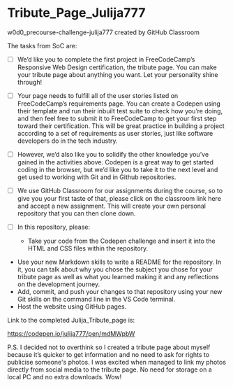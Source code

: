 # Tribute_Page_Julija777

w0d0_precourse-challenge-julija777 created by GitHub Classroom

The tasks from SoC are:

- [ ] We’d like you to complete the first project in FreeCodeCamp’s Responsive Web Design certification, 
the tribute page. You can make your tribute page about anything you want. Let your personality shine through!

- [ ] Your page needs to fulfill all of the user stories listed on FreeCodeCamp’s requirements page. 
You can create a Codepen using their template and run their inbuilt test suite to check how you’re doing, 
and then feel free to submit it to FreeCodeCamp to get your first step toward their certification. 
This will be great practice in building a project according to a set of requirements as user stories, just like software developers do in the tech industry.

- [ ] However, we’d also like you to solidify the other knowledge you’ve gained in the activities above. 
Codepen is a great way to get started coding in the browser, but we’d like you to take it to the next level and get used to working 
with Git and in Github repositories. 
- [ ] We use GitHub Classroom for our assignments during the course, 
so to give you your first taste of that, please click on the classroom link here and accept a new assignment. 
This will create your own personal repository that you can then clone down.

- [ ] In this repository, please:
    * Take your code from the Codepen challenge and insert it into the HTML and CSS files within the repository.
* Use your new Markdown skills to write a README for the repository. 
In it, you can talk about why you chose the subject you chose for your tribute page as well as what you learned making 
it and any reflections on the development journey.
* Add, commit, and push your changes to that repository using your new Git skills on the command line in the VS Code terminal.
* Host the website using GitHub pages.

Link to the completed Julija_Tribute_page is:

https://codepen.io/julija777/pen/mdMWpbW

P.S. I decided not to overthink so I created a tribute page about myself because it’s quicker to get information and no need to ask for rights to publicise someone's photos. I was excited when managed to link my photos directly from social media to the tribute page. No need for storage on a local PC and no extra downloads. Wow!

